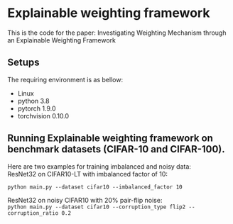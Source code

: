 # Explainable weighting framework
 
This is the code for the paper: Investigating Weighting Mechanism through an Explainable Weighting Framework<br>

Setups
-------  
The requiring environment is as bellow:<br>
* Linux<br>
* python 3.8<br>
* pytorch 1.9.0<br>
* torchvision 0.10.0<br>

Running Explainable weighting framework on benchmark datasets (CIFAR-10 and CIFAR-100).
-------  
Here are two examples for training imbalanced and noisy data:<br>
ResNet32 on CIFAR10-LT with imbalanced factor of 10:<br>

`python main.py --dataset cifar10 --imbalanced_factor 10`

ResNet32 on noisy CIFAR10 with 20\% pair-flip noise:<br>
`python main.py --dataset cifar10 --corruption_type flip2 --corruption_ratio 0.2`
